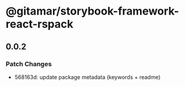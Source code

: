 # @gitamar/storybook-framework-react-rspack

## 0.0.2

### Patch Changes

- 568163d: update package metadata (keywords + readme)
